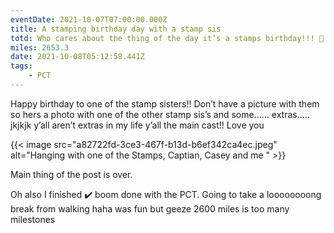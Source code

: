 ```yaml
---
eventDate: 2021-10-07T07:00:00.000Z
title: A stamping birthday day with a stamp sis
totd: Who cares about the thing of the day it’s a stamps birthday!!! 🎉
miles: 2653.3
date: 2021-10-08T05:12:58.441Z
tags: 
    - PCT
---
```

Happy birthday to one of the stamp sisters!! Don’t have a picture with them so hers a photo with one of the other stamp sis’s and some…… extras….. jkjkjk y’all aren’t extras in my life y’all the main cast!!  Love you

{{< image src="a82722fd-3ce3-467f-b13d-b6ef342ca4ec.jpeg" alt="Hanging with one of the Stamps, Captian, Casey and me "  >}}



Main thing of the post is over.







Oh also I finished ✔️ boom done with the PCT. Going to take a loooooooong break from walking haha was fun but geeze 2600 miles is too many milestones